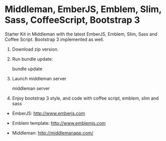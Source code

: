 Middleman, EmberJS, Emblem, Slim, Sass, CoffeeScript, Bootstrap 3
==========================================================

Starter Kit in Middleman with the latest EmberJS, Emblem, Slim, Sass and Coffee Script. Bootstrap 3 implemented as well.

1. Download zip version.
2. Run bundle update:

    bundle update

3. Launch middleman server

    middleman server

4. Enjoy bootstrap 3 style, and code with coffee script, emblem, slim and sass

- EmberJS: http://www.emberjs.com

- Emblem template: http://www.emblemjs.com

- Middleman: http://middlemanapp.com/


